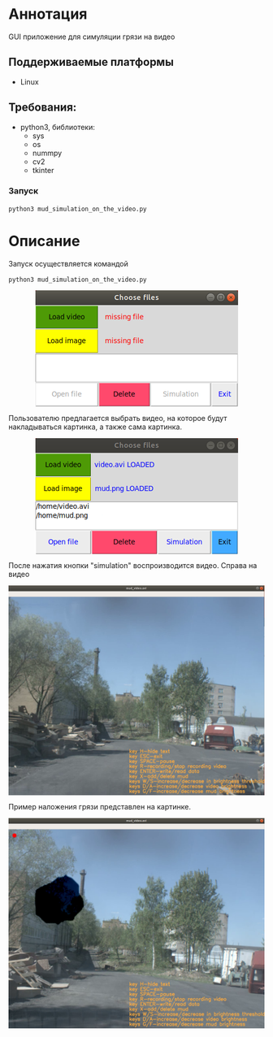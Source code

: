 # Аннотация
GUI приложение для симуляции грязи на видео

## Поддерживаемые платформы
* Linux 

## Требования:
* python3, библиотеки:
  * sys
  * os
  * nummpy
  * cv2
  * tkinter

### Запуск
```
python3 mud_simulation_on_the_video.py
```

# Описание
Запуск осуществляется командой
```
python3 mud_simulation_on_the_video.py
```
<p align="center">
<img src="images/1.png" align="center"/></p>

Пользователю предлагается выбрать видео, на которое будут накладываться картинка, а также сама картинка.
<p align="center">
<img src="images/2.png" align="center"/></p>

После нажатия кнопки "simulation" воспроизводится видео. Справа на видео 
<p align="center">
<img src="images/3.png" align="center"/></p>

Пример наложения грязи представлен на картинке.
<p align="center">
<img src="images/4.png" align="center"/></p>


